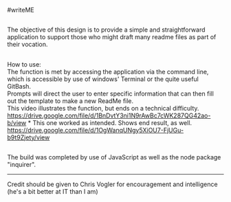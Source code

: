 #writeME
##
The objective of this design is to provide a simple and straightforward application to support those who might draft many readme files as part of their vocation.
<br>
##
How to use:
<br>
The function is met by accessing the application via the command line, which is accessible by use of windows' Terminal or the quite useful GitBash.
<br>
Prompts will direct the user to enter specific information that can then fill out the template to make a new ReadMe file.
<br>
This video illustrates the function, but ends on a technical difficulty.<br>
https://drive.google.com/file/d/1BnDvtY3ni1N9rAwBc7cWK287QG42ao-b/view
*
This one worked as intended. Shows end result, as well.<br>
https://drive.google.com/file/d/1OgWanqUNgy5XiOU7-FjUGu-b9t9Zjety/view
##
The build was completed by use of JavaScript as well as the node package "inquirer".
*    *    *
Credit should be given to Chris Vogler for encouragement and intelligence (he's a bit better at IT than I am)
